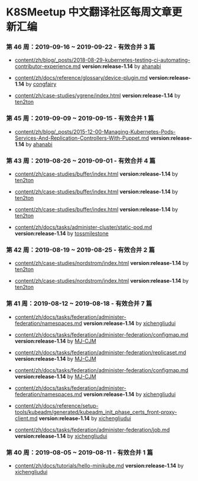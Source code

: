 # K8SMeetup 中文翻译社区每周文章更新汇编

### 第 46 周：2019-09-16 ~ 2019-09-22 - 有效合并 3 篇

- [content/zh/blog/_posts/2018-08-29-kubernetes-testing-ci-automating-contributor-experience.md](https://github.com/kubernetes/website/blob/release-1.14/content/zh/blog/_posts/2018-08-29-kubernetes-testing-ci-automating-contributor-experience.md) **version:release-1.14** by [ahanabi](https://github.com/ahanabi)

- [content/zh/docs/reference/glossary/device-plugin.md](https://github.com/kubernetes/website/blob/release-1.14/content/zh/docs/reference/glossary/device-plugin.md) **version:release-1.14** by [congfairy](https://github.com/congfairy)

- [content/zh/case-studies/ygrene/index.html](https://github.com/kubernetes/website/blob/release-1.14/content/zh/case-studies/ygrene/index.html) **version:release-1.14** by [ten2ton](https://github.com/ten2ton)

### 第 45 周：2019-09-09 ~ 2019-09-15 - 有效合并 1 篇

- [content/zh/blog/_posts/2015-12-00-Managing-Kubernetes-Pods-Services-And-Replication-Controllers-With-Puppet.md](https://github.com/kubernetes/website/blob/release-1.14/content/zh/blog/_posts/2015-12-00-Managing-Kubernetes-Pods-Services-And-Replication-Controllers-With-Puppet.md) **version:release-1.14** by [ahanabi](https://github.com/ahanabi)

### 第 43 周：2019-08-26 ~ 2019-09-01 - 有效合并 4 篇

- [content/zh/case-studies/buffer/index.html](https://github.com/kubernetes/website/blob/release-1.14/content/zh/case-studies/buffer/index.html) **version:release-1.14** by [ten2ton](https://github.com/ten2ton)

- [content/zh/case-studies/buffer/index.html](https://github.com/kubernetes/website/blob/release-1.14/content/zh/case-studies/buffer/index.html) **version:release-1.14** by [ten2ton](https://github.com/ten2ton)

- [content/zh/case-studies/buffer/index.html](https://github.com/kubernetes/website/blob/release-1.14/content/zh/case-studies/buffer/index.html) **version:release-1.14** by [ten2ton](https://github.com/ten2ton)

- [content/zh/docs/tasks/administer-cluster/static-pod.md](https://github.com/kubernetes/website/blob/release-1.14/content/zh/docs/tasks/administer-cluster/static-pod.md) **version:release-1.14** by [tossmilestone](https://github.com/tossmilestone)

### 第 42 周：2019-08-19 ~ 2019-08-25 - 有效合并 2 篇

- [content/zh/case-studies/nordstrom/index.html](https://github.com/kubernetes/website/blob/release-1.14/content/zh/case-studies/nordstrom/index.html) **version:release-1.14** by [ten2ton](https://github.com/ten2ton)

- [content/zh/case-studies/nordstrom/index.html](https://github.com/kubernetes/website/blob/release-1.14/content/zh/case-studies/nordstrom/index.html) **version:release-1.14** by [ten2ton](https://github.com/ten2ton)

### 第 41 周：2019-08-12 ~ 2019-08-18 - 有效合并 7 篇

- [content/zh/docs/tasks/federation/administer-federation/namespaces.md](https://github.com/kubernetes/website/blob/release-1.14/content/zh/docs/tasks/federation/administer-federation/namespaces.md) **version:release-1.14** by [xichengliudui](https://github.com/xichengliudui)

- [content/zh/docs/tasks/federation/administer-federation/configmap.md](https://github.com/kubernetes/website/blob/release-1.14/content/zh/docs/tasks/federation/administer-federation/configmap.md) **version:release-1.14** by [MJ-CJM](https://github.com/MJ-CJM)

- [content/zh/docs/tasks/federation/administer-federation/replicaset.md](https://github.com/kubernetes/website/blob/release-1.14/content/zh/docs/tasks/federation/administer-federation/replicaset.md) **version:release-1.14** by [MJ-CJM](https://github.com/MJ-CJM)

- [content/zh/docs/tasks/federation/administer-federation/configmap.md](https://github.com/kubernetes/website/blob/release-1.14/content/zh/docs/tasks/federation/administer-federation/configmap.md) **version:release-1.14** by [MJ-CJM](https://github.com/MJ-CJM)

- [content/zh/docs/tasks/federation/administer-federation/namespaces.md](https://github.com/kubernetes/website/blob/release-1.14/content/zh/docs/tasks/federation/administer-federation/namespaces.md) **version:release-1.14** by [xichengliudui](https://github.com/xichengliudui)

- [content/zh/docs/reference/setup-tools/kubeadm/generated/kubeadm_init_phase_certs_front-proxy-client.md](https://github.com/kubernetes/website/blob/release-1.14/content/zh/docs/reference/setup-tools/kubeadm/generated/kubeadm_init_phase_certs_front-proxy-client.md) **version:release-1.14** by [xichengliudui](https://github.com/xichengliudui)

- [content/zh/docs/tasks/federation/administer-federation/job.md](https://github.com/kubernetes/website/blob/release-1.14/content/zh/docs/tasks/federation/administer-federation/job.md) **version:release-1.14** by [xichengliudui](https://github.com/xichengliudui)

### 第 40 周：2019-08-05 ~ 2019-08-11 - 有效合并 1 篇

- [content/zh/docs/tutorials/hello-minikube.md](https://github.com/kubernetes/website/blob/release-1.14/content/zh/docs/tutorials/hello-minikube.md) **version:release-1.14** by [xichengliudui](https://github.com/xichengliudui)

